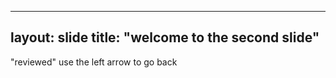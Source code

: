 -----------------
layout: slide
title: "welcome to the second slide"
-----------------
"reviewed"
use the left arrow to go back
